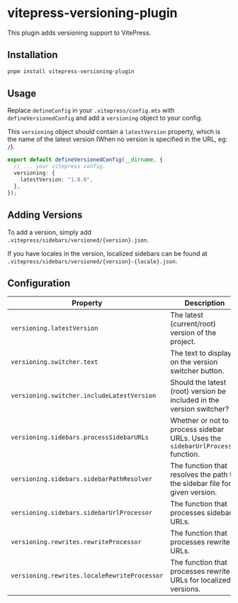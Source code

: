 # vitepress-versioning-plugin

This plugin adds versioning support to VitePress.

## Installation

```bash
pnpm install vitepress-versioning-plugin
```

## Usage

Replace `defineConfig` in your `.vitepress/config.mts` with `defineVersionedConfig` and add a `versioning` object to your config.

This `versioning` object should contain a `latestVersion` property, which is the name of the latest version (When no version is specified in the URL, eg: `/`).

```ts
export default defineVersionedConfig(__dirname, {
  // ... your vitepress config.
  versioning: {
    latestVersion: "1.0.0",
  },
});
```

## Adding Versions

To add a version, simply add `.vitepress/sidebars/versioned/{version}.json`.

If you have locales in the version, localized sidebars can be found at `.vitepress/sidebars/versioned/{version}-{locale}.json`.

## Configuration

| Property                                     | Description                                                                      | Default Value                                                                                                         |
| -------------------------------------------- | -------------------------------------------------------------------------------- | --------------------------------------------------------------------------------------------------------------------- |
| `versioning.latestVersion`                   | The latest (current/root) version of the project.                                | None                                                                                                                  |
| `versioning.switcher.text`                   | The text to display on the version switcher button.                              | 'Switch Version'                                                                                                      |
| `versioning.switcher.includeLatestVersion`   | Should the latest (root) version be included in the version switcher?            | `true`                                                                                                                |
| `versioning.sidebars.processSidebarURLs`     | Whether or not to process sidebar URLs. Uses the `sidebarUrlProcessor` function. | `true`                                                                                                                |
| `versioning.sidebars.sidebarPathResolver`    | The function that resolves the path to the sidebar file for a given version.     | `(version) => '.vitepress/sidebars/versioned/${version}.json'`                                                        |
| `versioning.sidebars.sidebarUrlProcessor`    | The function that processes sidebar URLs.                                        | `(url, version) => '/${version}${url}'`                                                                               |
| `versioning.rewrites.rewriteProcessor`       | The function that processes rewrite URLs.                                        | `(inputFilePath, version) => inputFilePath.replace('versions/', '')`                                                  |
| `versioning.rewrites.localeRewriteProcessor` | The function that processes rewrite URLs for localized versions.                 | `(inputFilePath, version, locale) => '${locale}/' + inputFilePath.replace('versions/', '').replace('${locale}/', '')` |
